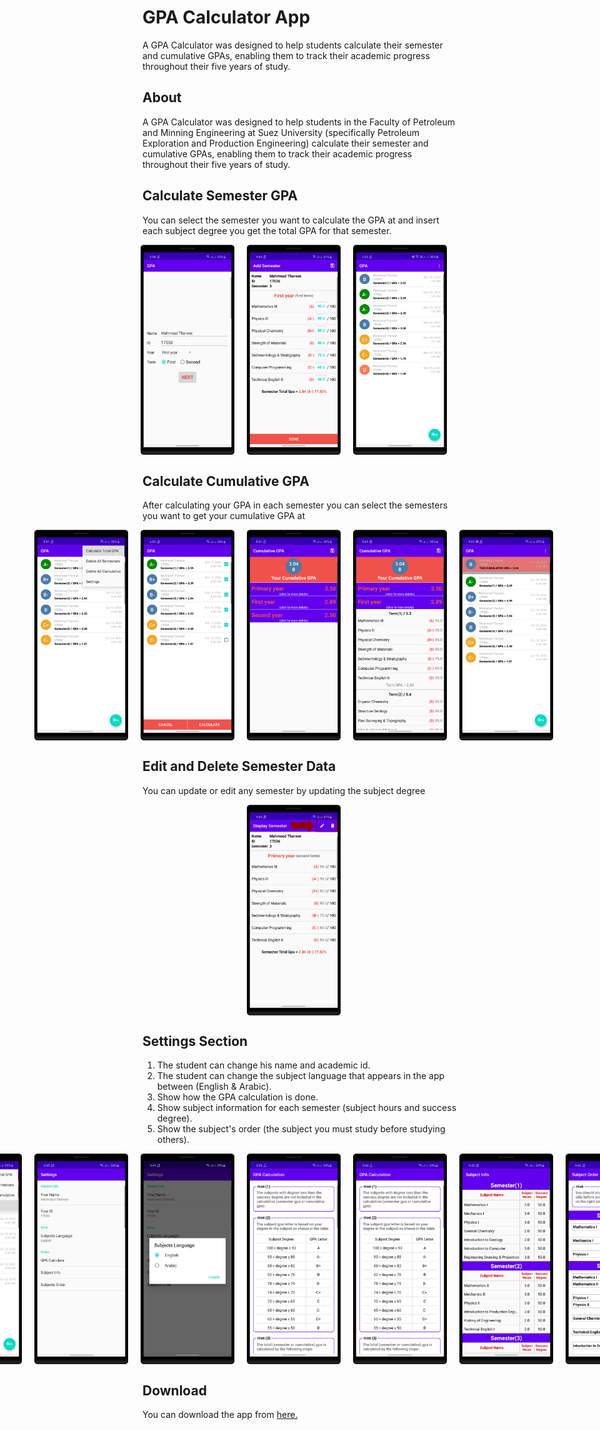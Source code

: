 # GPA Calculator App
A GPA Calculator was designed to help students calculate their semester and cumulative GPAs, enabling them to track their academic progress throughout their five years of study.


## About
A GPA Calculator was designed to help students in the Faculty of Petroleum and Minning Engineering at Suez University (specifically Petroleum Exploration and Production Engineering) calculate their semester and cumulative GPAs, enabling them to track their academic progress throughout their five years of study.


## Calculate Semester GPA
You can select the semester you want to calculate the GPA at and insert each subject degree you get the total GPA for that semester.

<div style="display: flex; justify-content: center;">
  <img src="screenshots/select_semester.png" alt="Select Semester" width="150" style="margin-right: 20px;" />
  <img src="screenshots/insert_subject_degrees.png" alt="Insert Subject Degrees" width="150" style="margin-right: 20px;" />
  <img src="screenshots/semester_items_preview.png" alt="Semesters Items Preview" width="150" style="margin-right: 20px;" />
</div>


## Calculate Cumulative GPA
After calculating your GPA in each semester you can select the semesters you want to get your cumulative GPA at

<div style="display: flex; justify-content: center;">
  <img src="screenshots/how_to_calculate_cumulative.png" alt="Calculate Cumulative GPA" width="150" style="margin-right: 20px;" />
  <img src="screenshots/select_semesters_to_calculate _cumulative.png" alt="Select Semester" width="150" style="margin-right: 20px;" />
  <img src="screenshots/cumulative_gpa_preview.png" alt="Cumulative GPA Preview" width="150" style="margin-right: 20px;" />
  <img src="screenshots/cumulative_gpa_preview_details.png" alt="Cumulative GPA Preview with Details" width="150" style="margin-right: 20px;" />
  <img src="screenshots/cumulative_items_preview.png" alt="Cumulative GPA Item Preview" width="150" style="margin-right: 20px;" />
</div>


## Edit and Delete Semester Data
You can update or edit any semester by updating the subject degree

<div style="display: flex; justify-content: center;">
  <img src="screenshots/edit_semester_data.png" width="150" style="margin-right: 20px;" />
</div>


## Settings Section
1. The student can change his name and academic id.
2. The student can change the subject language that appears in the app between (English & Arabic).
3. Show how the GPA calculation is done.
4. Show subject information for each semester (subject hours and success degree).
5. Show the subject's order (the subject you must study before studying others).

<div style="display: flex; justify-content: center;">
  <img src="screenshots/how_to_open_settings.png" alt="Open Settings" width="150" style="margin-right: 20px;" />
  <img src="screenshots/settings_preview.png" alt="Settings Preview" width="150" style="margin-right: 20px;" />
  <img src="screenshots/change subject language.png" alt="Change Subject Language" width="150" style="margin-right: 20px;" />
  <img src="screenshots/gpa_calculation.png" alt="GPA Calculation Preview" width="150" style="margin-right: 20px;" />
  <img src="screenshots/gpa_calculation.png" alt="GPA Calculation Preview2" width="150" style="margin-right: 20px;" />
  <img src="screenshots/subjects informations.png" alt="Subjects Informations Preview" width="150" style="margin-right: 20px;" />
  <img src="screenshots/subjects order.png" alt="Subjects Order Preview" width="150" style="margin-right: 20px;" />
</div>


## Download
You can download the app from [here.](apk/gpa_calculator_apk.apk)

